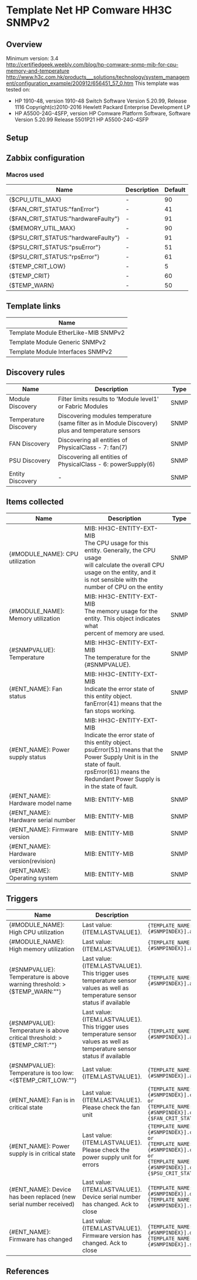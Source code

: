 
# Template Net HP Comware HH3C SNMPv2

## Overview

Minimum version: 3.4  
http://certifiedgeek.weebly.com/blog/hp-comware-snmp-mib-for-cpu-memory-and-temperature
http://www.h3c.com.hk/products___solutions/technology/system_management/configuration_example/200912/656451_57_0.htm
This template was tested on:

- HP 1910-48, version 1910-48 Switch Software Version 5.20.99, Release 1116 Copyright(c)2010-2016 Hewlett Packard Enterprise Development LP
- HP A5500-24G-4SFP, version HP Comware Platform Software, Software Version 5.20.99 Release 5501P21 HP A5500-24G-4SFP

## Setup


## Zabbix configuration


### Macros used

|Name|Description|Default|
|----|-----------|-------|
|{$CPU_UTIL_MAX}|-|90|
|{$FAN_CRIT_STATUS:"fanError"}|-|41|
|{$FAN_CRIT_STATUS:"hardwareFaulty"}|-|91|
|{$MEMORY_UTIL_MAX}|-|90|
|{$PSU_CRIT_STATUS:"hardwareFaulty"}|-|91|
|{$PSU_CRIT_STATUS:"psuError"}|-|51|
|{$PSU_CRIT_STATUS:"rpsError"}|-|61|
|{$TEMP_CRIT_LOW}|-|5|
|{$TEMP_CRIT}|-|60|
|{$TEMP_WARN}|-|50|

## Template links

|Name|
|----|
|Template Module EtherLike-MIB SNMPv2|
|Template Module Generic SNMPv2|
|Template Module Interfaces SNMPv2|

## Discovery rules

|Name|Description|Type|
|----|-----------|----|
|Module Discovery|Filter limits results to 'Module level1' or Fabric Modules|SNMP|
|Temperature Discovery|Discovering modules temperature (same filter as in Module Discovery) plus and temperature sensors|SNMP|
|FAN Discovery|Discovering all entities of PhysicalClass - 7: fan(7)|SNMP|
|PSU Discovery|Discovering all entities of PhysicalClass - 6: powerSupply(6)|SNMP|
|Entity Discovery|-|SNMP|

## Items collected

|Name|Description|Type|
|----|-----------|----|
|{#MODULE_NAME}: CPU utilization|MIB: HH3C-ENTITY-EXT-MIB</br>The CPU usage for this entity. Generally, the CPU usage</br>will calculate the overall CPU usage on the entity, and it</br>is not sensible with the number of CPU on the entity</br>|SNMP|
|{#MODULE_NAME}: Memory utilization|MIB: HH3C-ENTITY-EXT-MIB</br>The memory usage for the entity. This object indicates what</br>percent of memory are used.</br>|SNMP|
|{#SNMPVALUE}: Temperature|MIB: HH3C-ENTITY-EXT-MIB</br>The temperature for the {#SNMPVALUE}.|SNMP|
|{#ENT_NAME}: Fan status|MIB: HH3C-ENTITY-EXT-MIB</br>Indicate the error state of this entity object.</br>fanError(41) means that the fan stops working.|SNMP|
|{#ENT_NAME}: Power supply status|MIB: HH3C-ENTITY-EXT-MIB</br>Indicate the error state of this entity object.</br>psuError(51) means that the Power Supply Unit is in the state of fault.</br>rpsError(61) means the Redundant Power Supply is in the state of fault.</br>|SNMP|
|{#ENT_NAME}: Hardware model name|MIB: ENTITY-MIB</br>|SNMP|
|{#ENT_NAME}: Hardware serial number|MIB: ENTITY-MIB</br>|SNMP|
|{#ENT_NAME}: Firmware version|MIB: ENTITY-MIB</br>|SNMP|
|{#ENT_NAME}: Hardware version(revision)|MIB: ENTITY-MIB</br>|SNMP|
|{#ENT_NAME}: Operating system|MIB: ENTITY-MIB</br>|SNMP|


## Triggers

|Name|Description|Expression|
|----|-----------|----|
|{#MODULE_NAME}: High CPU utilization|Last value: {ITEM.LASTVALUE1}.|`{TEMPLATE_NAME:system.cpu.util[hh3cEntityExtCpuUsage.{#SNMPINDEX}].avg(5m)}>{$CPU_UTIL_MAX}`|
|{#MODULE_NAME}: High memory utilization|Last value: {ITEM.LASTVALUE1}.|`{TEMPLATE_NAME:vm.memory.pused[hh3cEntityExtMemUsage.{#SNMPINDEX}].avg(5m)}>{$MEMORY_UTIL_MAX}`|
|{#SNMPVALUE}: Temperature is above warning threshold: >{$TEMP_WARN:""}|Last value: {ITEM.LASTVALUE1}.</br>This trigger uses temperature sensor values as well as temperature sensor status if available|`{TEMPLATE_NAME:sensor.temp.value[hh3cEntityExtTemperature.{#SNMPINDEX}].avg(5m)}>{$TEMP_WARN:""}`|
|{#SNMPVALUE}: Temperature is above critical threshold: >{$TEMP_CRIT:""}|Last value: {ITEM.LASTVALUE1}.</br>This trigger uses temperature sensor values as well as temperature sensor status if available|`{TEMPLATE_NAME:sensor.temp.value[hh3cEntityExtTemperature.{#SNMPINDEX}].avg(5m)}>{$TEMP_CRIT:""}`|
|{#SNMPVALUE}: Temperature is too low: <{$TEMP_CRIT_LOW:""}|Last value: {ITEM.LASTVALUE1}.|`{TEMPLATE_NAME:sensor.temp.value[hh3cEntityExtTemperature.{#SNMPINDEX}].avg(5m)}<{$TEMP_CRIT_LOW:""}`|
|{#ENT_NAME}: Fan is in critical state|Last value: {ITEM.LASTVALUE1}.</br>Please check the fan unit|`{TEMPLATE_NAME:sensor.fan.status[hh3cEntityExtErrorStatus.{#SNMPINDEX}].count(#1,{$FAN_CRIT_STATUS:"fanError"},eq)}=1 or {TEMPLATE_NAME:sensor.fan.status[hh3cEntityExtErrorStatus.{#SNMPINDEX}].count(#1,{$FAN_CRIT_STATUS:"hardwareFaulty"},eq)}=1`|
|{#ENT_NAME}: Power supply is in critical state|Last value: {ITEM.LASTVALUE1}.</br>Please check the power supply unit for errors|`{TEMPLATE_NAME:sensor.psu.status[hh3cEntityExtErrorStatus.{#SNMPINDEX}].count(#1,{$PSU_CRIT_STATUS:"psuError"},eq)}=1 or {TEMPLATE_NAME:sensor.psu.status[hh3cEntityExtErrorStatus.{#SNMPINDEX}].count(#1,{$PSU_CRIT_STATUS:"rpsError"},eq)}=1 or {TEMPLATE_NAME:sensor.psu.status[hh3cEntityExtErrorStatus.{#SNMPINDEX}].count(#1,{$PSU_CRIT_STATUS:"hardwareFaulty"},eq)}=1`|
|{#ENT_NAME}: Device has been replaced (new serial number received)|Last value: {ITEM.LASTVALUE1}.</br>Device serial number has changed. Ack to close|`{TEMPLATE_NAME:system.hw.serialnumber[entPhysicalSerialNum.{#SNMPINDEX}].diff()}=1 and {TEMPLATE_NAME:system.hw.serialnumber[entPhysicalSerialNum.{#SNMPINDEX}].strlen()}>0`|
|{#ENT_NAME}: Firmware has changed|Last value: {ITEM.LASTVALUE1}.</br>Firmware version has changed. Ack to close|`{TEMPLATE_NAME:system.hw.firmware[entPhysicalFirmwareRev.{#SNMPINDEX}].diff()}=1 and {TEMPLATE_NAME:system.hw.firmware[entPhysicalFirmwareRev.{#SNMPINDEX}].strlen()}>0`|

## References

